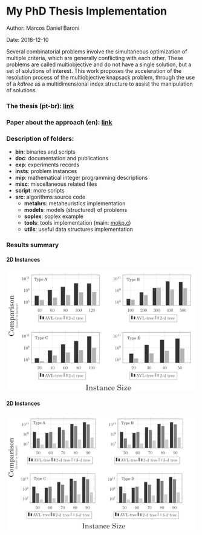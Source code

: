 # My PhD Thesis Implementation

Author: Marcos Daniel Baroni

Date: 2018-12-10

Several combinatorial problems involve the simultaneous optimization of multiple criteria, which are generally conflicting with each other.
These problems are called multiobjective and
do not have a single solution, but a set of solutions of interest.
This work proposes the acceleration of the resolution process of the multiobjective knapsack problem,
through the use of a *kdtree* as a multidimensional index structure to assist the manipulation of solutions.

### The thesis (pt-br): [link](doc/tese/thesis-mbaroni-final.pdf)

### Paper about the approach (en): [link](doc/paper.pdf)

### Description of folders:
 * **bin**: binaries and scripts
 * **doc**: documentation and publications
 * **exp**: experiments records
 * **insts**: problem instances
 * **mip**: mathematical integer programming descriptions
 * **misc**: miscellaneous related files
 * **script**: more scripts
 * **src**: algorithms source code
   * **metahrs**: metaheuristics implementation
   * **models**: models (structured) of problems
   * **soplex**: soplex example
   * **tools**: tools implementation (main: [mokp.c](src/tools/mokp.c))
   * **utils**: useful data structures implementation


### Results summary
#### 2D Instances
![Number of comparison for 2d instances](doc/tese/src/tab/cmp-2d_2.png)
#### 2D Instances
![Number of comparison for 3d instances](doc/tese/src/tab/cmp-3d_2.png)
